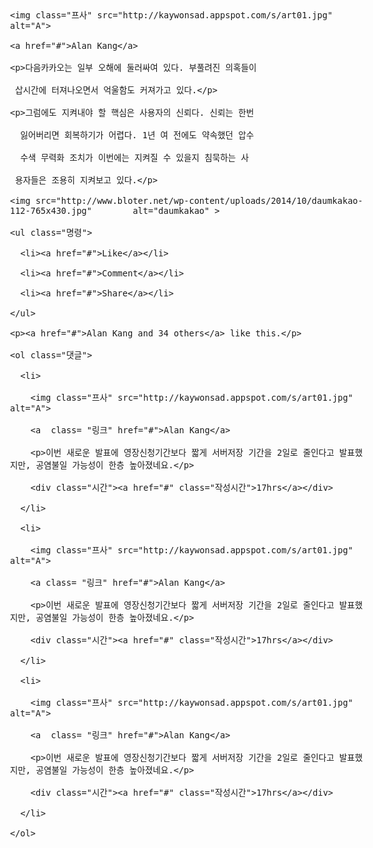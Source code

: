 <!DOCTYPE html>
<html>
<head>
<meta charset="utf-8">
<title>7주차 과제</title>
<style>
 body{

    background: #e9eaee;

    font-family: "NanumGothic" Serif;

    font-size: 12pt;

  }

  .본문 {

    background: white;

    height: 100%;

    width: 99.6%;

    padding: 10px;

  }

  .반응 {

    background: #f6f7f9;

    padding: 2%;

    height: 100%;

    width: 99.3%;

    border: 2px solid #e1e2e4;

  

}

    

  }

  .반응 ol {

    font-size: 10pt;

  }

  .프사 {

    width: 32px;

    height: 32px;

  

  }

  ol .프사{

   float: left;

   margin: 5px 5px 0px 0px;  

  }  

   

  .포스트{

   max-width: 470px;

   margin: auto; 

 }

 img{

  

   width: 100%; 

   height: 250px;

 }

 .명령 {

   font-size: 10pt;

   list-style-type: none;

   padding-left: 0;

    

 }

 .명령 li{

   display: inline;

 }

 

 a{

    text-decoration: none;

    font color: #3f598a;

    

 }

 .댓글{

   font-size: 10pt;

   list-style-type: none;

   padding-left: 0;

   border-top: 2px solid #e1e2e4;

 

  }

 .링크{

    float: left;

    margin-right: 5px;

 }   

  

 .시간{

   padding: 5px 0px 10px 35px    

 }

 .반응 p{

  margin-top: 13px;

  margin-bottom: 5px;

  

 }   

 

  </style>

</head>

<body>

 

<div class="포스트">

  <div class="본문">

    <img class="프사" src="http://kaywonsad.appspot.com/s/art01.jpg" alt="A">

    <a href="#">Alan Kang</a>

    <p>다음카카오는 일부 오해에 둘러싸여 있다. 부풀려진 의혹들이

     삽시간에 터져나오면서 억울함도 커져가고 있다.</p>

    <p>그럼에도 지켜내야 할 핵심은 사용자의 신뢰다. 신뢰는 한번

      잃어버리면 회복하기가 어렵다. 1년 여 전에도 약속했던 압수

      수색 무력화 조치가 이번에는 지켜질 수 있을지 침묵하는 사 

     용자들은 조용히 지켜보고 있다.</p>

    <img src="http://www.bloter.net/wp-content/uploads/2014/10/daumkakao-112-765x430.jpg"        alt="daumkakao" >

    <ul class="명령">

      <li><a href="#">Like</a></li> 

      <li><a href="#">Comment</a></li> 

      <li><a href="#">Share</a></li>

    </ul>

  </div>

  <div class="반응"> 

    <p><a href="#">Alan Kang and 34 others</a> like this.</p>

    <ol class="댓글">

      <li>

        <img class="프사" src="http://kaywonsad.appspot.com/s/art01.jpg" alt="A">

        <a  class= "링크" href="#">Alan Kang</a>

        <p>이번 새로운 발표에 영장신청기간보다 짧게 서버저장 기간을 2일로 줄인다고 발표했지만, 공염불일 가능성이 한층 높아졌네요.</p>

        <div class="시간"><a href="#" class="작성시간">17hrs</a></div>

      </li>

      <li>

        <img class="프사" src="http://kaywonsad.appspot.com/s/art01.jpg" alt="A">

        <a class= "링크" href="#">Alan Kang</a>

        <p>이번 새로운 발표에 영장신청기간보다 짧게 서버저장 기간을 2일로 줄인다고 발표했지만, 공염불일 가능성이 한층 높아졌네요.</p>

        <div class="시간"><a href="#" class="작성시간">17hrs</a></div>

      </li>

      <li>

        <img class="프사" src="http://kaywonsad.appspot.com/s/art01.jpg" alt="A">

        <a  class= "링크" href="#">Alan Kang</a>

        <p>이번 새로운 발표에 영장신청기간보다 짧게 서버저장 기간을 2일로 줄인다고 발표했지만, 공염불일 가능성이 한층 높아졌네요.</p>

        <div class="시간"><a href="#" class="작성시간">17hrs</a></div>

      </li>

    </ol>

  </div>

</div>

 

</body>

</html> 
